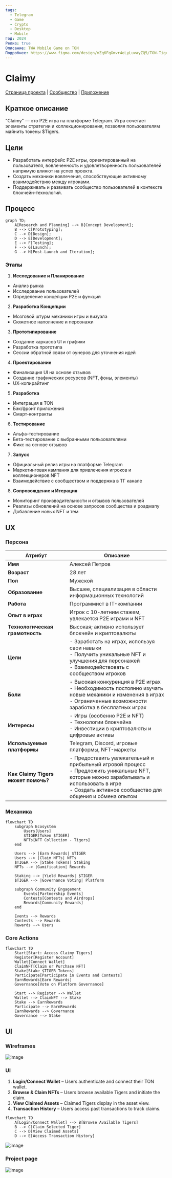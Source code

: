 ```yaml
---
tags:
  - Telegram
  - Game
  - Crypto
  - Desktop
  - Mobile
Год: 2024
Релиз: true
Описание: TWA Mobile Game on TON
Подробнее: https://www.figma.com/design/mZq6FqGmvr4eLyLuvayZQ5/TON-Tigers?node-id=18-24946&t=IY18WkJRgIhIybLf-1
---
```


# Claimy

[Страница проекта](https://tontiger.io) |
[Сообщество](https://t.me/tontiger_tg) |
[Приложение](https://t.me/Claimybot)

## Краткое описание
"Claimy" — это P2E игра на платформе Telegram. Игра сочетает элементы стратегии и коллекционирования, позволяя пользователям майнить токены $Tigers.

## Цели
- Разработать интерфейс P2E игры, ориентированный на пользователя, вовлеченность и удовлетворенность пользователей напрямую влияют на успех проекта.
- Создать механики вовлечения, способствующие активному взаимодействию между игроками.
- Поддерживать и развивать сообщество пользователей в контексте блокчейн-технологий.

## Процесс 

```mermaid
graph TD;
    A[Research and Planning] --> B[Concept Development];
    B --> C[Prototyping];
    C --> D[Design];
    D --> E[Development];
    E --> F[Testing];
    F --> G[Launch];
    G --> H[Post-Launch and Iteration];
```

### Этапы
1. **Исследование и Планирование**
- Анализ рынка
- Исследование пользователей
- Определение концепции P2E и функций
2. **Разработка Концепции**
- Мозговой штурм механики игры и визуала
- Сюжетное наполнение и персонажи
3. **Прототипирование**
- Создание каркасов UI и графики
- Разработка прототипа
- Сессии обратной связи от оунеров для уточнения идей
4. **Проектирование**
- Финализация UI на основе отзывов
- Создание графических ресурсов (NFT, фоны, элементы)
- UX-копирайтинг
5. **Разработка**
- Интеграция в TON
- Бэк/фронт приложения
- Смарт-контракты
6. **Тестирование**
- Альфа-тестирование
- Бета-тестирование с выбранными пользователями
- Фикс на основе отзывов
7. **Запуск**
- Официальный релиз игры на платформе Telegram
- Маркетинговая кампания для привлечения игроков и коллекционеров NFT
- Взаимодействие с сообществом и поддержка в ТГ канале
8. **Сопровождение и Итерация**
- Мониторинг производительности и отзывов пользователей
- Реализы обновлений на основе запросов сообщества и роадмапу
- Добавление новых NFT и тем


## UX

### Персона

| **Атрибут**            | **Описание**                                      |
|------------------------|---------------------------------------------------|
| **Имя**                | Алексей Петров                                   |
| **Возраст**            | 28 лет                                           |
| **Пол**                | Мужской                                          |
| **Образование**        | Высшее, специализация в области информационных технологий |
| **Работа**             | Программист в IT-компании                        |
| **Опыт в играх**       | Игрок с 10-летним стажем, увлекается P2E играми и NFT |
| **Технологическая грамотность** | Высокая; активно использует блокчейн и криптовалюты |
| **Цели**               | - Заработать на играх, используя свои навыки<br>- Получить уникальные NFT и улучшения для персонажей<br>- Взаимодействовать с сообществом игроков |
| **Боли**               | - Высокая конкуренция в P2E играх<br>- Необходимость постоянно изучать новые механики и изменения в играх<br>- Ограниченные возможности заработка в бесплатных играх |
| **Интересы**          | - Игры (особенно P2E и NFT)<br>- Технологии блокчейна<br>- Инвестиции в криптовалюты и цифровые активы |
| **Используемые платформы** | Telegram, Discord, игровые платформы, NFT-маркеты |
| **Как Claimy Tigers может помочь?** | - Предоставить увлекательный и прибыльный игровой процесс<br>- Предложить уникальные NFT, которые можно зарабатывать и использовать в игре<br>- Создать активное сообщество для общения и обмена опытом |

### Механика

```mermaid
flowchart TD
    subgraph Ecosystem
        Users[Users]
        $TIGER[Token $TIGER]
        NFTs[NFT Collection - Tigers]
    end

    Users --> |Earn Rewards| $TIGER
    Users --> |Claim NFTs| NFTs
    $TIGER --> |Stake Tokens| Staking
    NFTs --> |Gamification| Rewards

    Staking --> |Yield Rewards| $TIGER
    $TIGER --> |Governance Voting| Platform
    
    subgraph Community Engagement
        Events[Partnership Events]
        Contests[Contests and Airdrops]
        Rewards[Community Rewards]
    end
    
    Events --> Rewards
    Contests --> Rewards
    Rewards --> Users
```

### Core Actions

```mermaid
flowchart TD
    Start[Start: Access Claimy Tigers]
    Register[Register Account]
    Wallet[Connect Wallet]
    ClaimNFT[Claim or Purchase NFT]
    Stake[Stake $TIGER Tokens]
    Participate[Participate in Events and Contests]
    EarnRewards[Earn Rewards]
    Governance[Vote on Platform Governance]
    
    Start --> Register --> Wallet
    Wallet --> ClaimNFT --> Stake
    Stake --> EarnRewards
    Participate --> EarnRewards
    EarnRewards --> Governance
    Governance --> Stake
```

## UI

### Wireframes

![image](https://github.com/user-attachments/assets/b2230559-e940-4bc4-b044-608257c9ca56)

### UI

1. **Login/Connect Wallet** – Users authenticate and connect their TON wallet.
2. **Browse & Claim NFTs** – Users browse available Tigers and initiate the claim.
3. **View Claimed Assets** – Claimed Tigers display in the asset view.
4. **Transaction History** – Users access past transactions to track claims.

```mermaid
flowchart TD
    A[Login/Connect Wallet] --> B[Browse Available Tigers]
    B --> C[Claim Selected Tiger]
    C --> D[View Claimed Assets]
    D --> E[Access Transaction History]
```

![image](https://github.com/user-attachments/assets/187f4f12-f4f9-4a8b-982b-08c4c498c7d7)

### Project page

![image](https://github.com/user-attachments/assets/043c873c-4e58-4e1b-99b6-f08e23061469)



